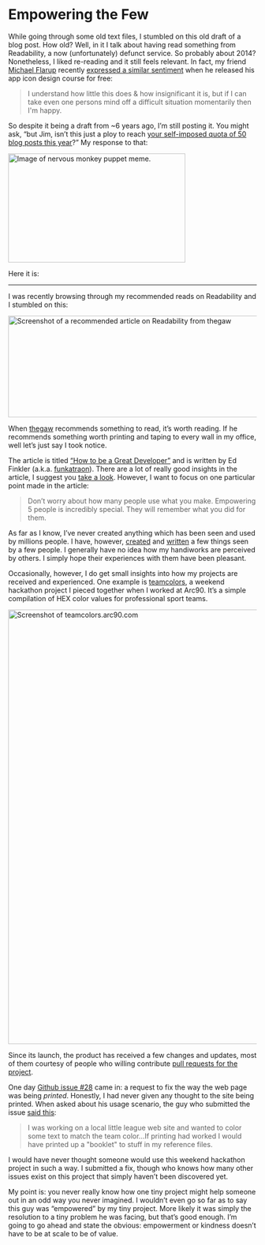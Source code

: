 # Empowering the Few

While going through some old text files, I stumbled on this old draft of a blog post. How old? Well, in it I talk about having read something from Readability, a now (unfortunately) defunct service. So probably about 2014? Nonetheless, I liked re-reading and it still feels relevant. In fact, my friend [Michael Flarup](https://twitter.com/flarup) recently [expressed a similar sentiment](https://twitter.com/flarup/status/1240323082474176512?s=20) when he released his app icon design course for free:

> I understand how little this does & how insignificant it is, but if I can take even one persons mind off a difficult situation momentarily then I'm happy.

So despite it being a draft from ~6 years ago, I’m still posting it. You might ask, “but Jim, isn’t this just a ploy to reach [your self-imposed quota of 50 blog posts this year](https://blog.jim-nielsen.com/2020/50-blog-posts-in-2020/)?” My response to that:

<img src="https://cdn.jim-nielsen.com/blog/2020/not-at-scale-cynical-but-right-question.jpg" alt="Image of nervous monkey puppet meme." width="359" height="221" /> 

Here it is:

---

I was recently browsing through my recommended reads on Readability and I stumbled on this:

<img src="https://cdn.jim-nielsen.com/blog/2014/how-to-be-screenshot.png" alt="Screenshot of a recommended article on Readability from thegaw" width="568" height="206" />

When [thegaw](https://twitter.com/thegaw) recommends something to read, it’s worth reading. If he recommends something worth printing and taping to every wall in my office, well let’s just say I took notice.

The article is titled [“How to be a Great Developer”](https://the-pastry-box-project.net/ed-finkler/2014-january-6) and is written by Ed Finkler (a.k.a. [funkatraon](https://twitter.com/funkatron)). There are a lot of really good insights in the article, I suggest you [take a look](https://the-pastry-box-project.net/ed-finkler/2014-january-6). However, I want to focus on one particular point made in the article:

> Don’t worry about how many people use what you make. Empowering 5 people is incredibly special. They will remember what you did for them.

As far as I know, I’ve never created anything which has been seen and used by millions people. I have, however, [created](http://jim-nielsen.com/#recent-projects) and [written](http://jim-nielsen.com/#published-articles) a few things seen by a few people. I generally have no idea how my handiworks are perceived by others. I simply hope their experiences with them have been pleasant. 

Occasionally, however, I do get small insights into how my projects are received and experienced. One example is [teamcolors](https://teamcolors.jim-nielsen.com), a weekend hackathon project I pieced together when I worked at Arc90. It’s a simple compilation of HEX color values for professional sport teams.

<img src="https://cdn.jim-nielsen.com/blog/2014/teamcolors-screenshot.png" alt="Screenshot of teamcolors.arc90.com" width="800" height="881" />

Since its launch, the product has received a few changes and updates, most of them courtesy of people who willing contribute [pull requests for the project](https://github.com/arc90/teamcolors/pulls).   

One day [Github issue #28](https://github.com/arc90/teamcolors/issues/28) came in: a request to fix the way the web page was being *printed*. Honestly, I had never given any thought to the site being printed. When asked about his usage scenario, the guy who submitted the issue [said this](https://github.com/arc90/teamcolors/issues/28#issuecomment-40719405):

> I was working on a local little league web site and wanted to color some text to match the team color…If printing had worked I would have printed up a "booklet" to stuff in my reference files.

I would have never thought someone would use this weekend hackathon project in such a way. I submitted a fix, though who knows how many other issues exist on this project that simply haven’t been discovered yet.

My point is: you never really know how one tiny project might help someone out in an odd way you never imagined. I wouldn’t even go so far as to say this guy was “empowered” by my tiny project. More likely it was simply the resolution to a tiny problem he was facing, but that’s good enough. I’m going to go ahead and state the obvious: empowerment or kindness doesn’t have to be at scale to be of value.


